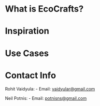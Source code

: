 # What is EcoCrafts?

# Inspiration

# Use Cases

# Contact Info
Rohit Vaidyula:
    - Email: vaidyular@gmail.com

Neil Potnis:
    - Email: potnisns@gmail.com
